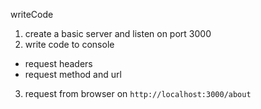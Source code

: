 writeCode

1. create a basic server and listen on port 3000
2. write code to console
  - request headers
  - request method and url
3. request from browser on `http://localhost:3000/about`


